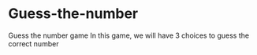 # Guess-the-number
Guess the number game
In this game, we will have 3 choices to guess the correct number
